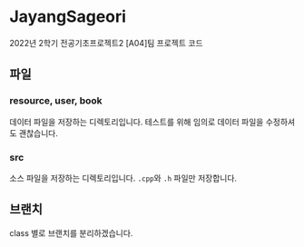 # JayangSageori
2022년 2학기 전공기초프로젝트2 [A04]팀 프로젝트 코드

## 파일
### resource, user, book
데이터 파일을 저장하는 디렉토리입니다. 테스트를 위해 임의로 데이터 파일을 수정하셔도 괜찮습니다.

### src
소스 파일을 저장하는 디렉토리입니다. `.cpp`와 `.h` 파일만 저장합니다.

## 브랜치
class 별로 브랜치를 분리하겠습니다.
